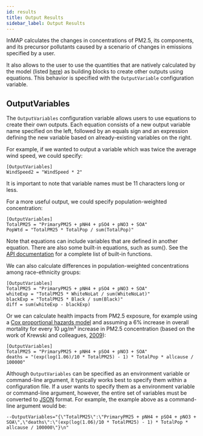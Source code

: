 ```yaml
---
id: results
title: Output Results
sidebar_label: Output Results
---
```


InMAP calculates the changes in concentrations of PM2.5, its components, and its precursor pollutants caused by a scenario of changes in emissions specified by a user.

It also allows to the user to use the quantities that are natively calculated by the model (listed [here](output_options.md)) as building blocks to create other outputs using equations.
This behavior is specified with the `OutputVariable` configuration variable.

## OutputVariables

The `OutputVariables` configuration variable allows users to use equations to create their own outputs. Each equation consists of a new output variable name specified on the left, followed by an equals sign and an expression defining the new variable based on already-existing variables on the right.

For example, if we wanted to output a variable which was twice the average wind speed, we could specify:

```
[OutputVariables]
WindSpeed2 = "WindSpeed * 2"
```

It is important to note that variable names must be 11 characters long or less.

For a more useful output, we could specify population-weighted concentration:

```
[OutputVariables]
TotalPM25 = "PrimaryPM25 + pNH4 + pSO4 + pNO3 + SOA"
PopWtd = "TotalPM25 * TotalPop / sum(TotalPop)"
```

Note that equations can include variables that are defined in another equation.
There are also some built-in equations, such as sum().
See the [API documentation](https://godoc.org/github.com/Amen-Tes/inmap#NewOutputter) for a complete list of built-in functions.

We can also calculate differences in population-weighted concentrations among race-ethnicity groups:

```
[OutputVariables]
TotalPM25 = "PrimaryPM25 + pNH4 + pSO4 + pNO3 + SOA"
whiteExp = "TotalPM25 * WhiteNoLat / sum(WhiteNoLat)"
blackExp = "TotalPM25 * Black / sum(Black)"
diff = sum(whiteExp - blackExp)
```

Or we can calculate health impacts from PM2.5 exposure, for example using a [Cox proportional hazards model](https://en.wikipedia.org/wiki/Proportional_hazards_model) and assuming a 6% increase in overall mortality for every 10 μg/m³ increase in PM2.5 concentration (based on the work of Krewski and colleagues, [2009](https://www.healtheffects.org/publication/extended-follow-and-spatial-analysis-american-cancer-society-study-linking-particulate)):

```
[OutputVariables]
TotalPM25 = "PrimaryPM25 + pNH4 + pSO4 + pNO3 + SOA"
deaths = "(exp(log(1.06)/10 * TotalPM25) - 1) * TotalPop * allcause / 100000"
```

Although `OutputVariables` can be specified as an environment variable or command-line argument, it typically works best to specify them within a configuration file.
If a user wants to specify them as a environment variable or command-line argument, however, the entire set of variables must be converted to [JSON](https://www.json.org/) format. For example, the example above as a command-line argument would be:

    --OutputVariables="{\"TotalPM25\":\"PrimaryPM25 + pNH4 + pSO4 + pNO3 + SOA\",\"deaths\":\"(exp(log(1.06)/10 * TotalPM25) - 1) * TotalPop * allcause / 100000\"}\n"
